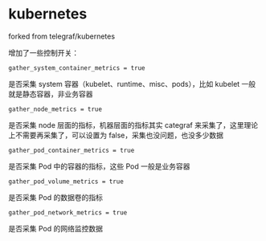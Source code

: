# kubernetes

forked from telegraf/kubernetes

增加了一些控制开关：

`gather_system_container_metrics = true`

是否采集 system 容器（kubelet、runtime、misc、pods），比如 kubelet 一般就是静态容器，非业务容器

`gather_node_metrics = true`

是否采集 node 层面的指标，机器层面的指标其实 categraf 来采集了，这里理论上不需要再采集了，可以设置为 false，采集也没问题，也没多少数据

`gather_pod_container_metrics = true`

是否采集 Pod 中的容器的指标，这些 Pod 一般是业务容器

`gather_pod_volume_metrics = true`

是否采集 Pod 的数据卷的指标

`gather_pod_network_metrics = true`

是否采集 Pod 的网络监控数据
